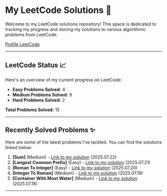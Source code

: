 # My LeetCode Solutions 🚀

Welcome to my LeetCode solutions repository! This space is dedicated to tracking my progress and storing my solutions to various algorithmic problems from LeetCode.

[Profile LeetCode](https://leetcode.com/u/L4yoos/)

---

## LeetCode Status 📈

Here's an overview of my current progress on LeetCode:
    
* **Easy Problems Solved:** 4
* **Medium Problems Solved:** 9
* **Hard Problems Solved:** 2
    
**Total Problems Solved:** 15
    

---

## Recently Solved Problems ✨

Here are some of the latest problems I've tackled. You can find the solutions linked below:
    
1.  **[Sum]** (Medium) - [Link to my solution](https://github.com/L4yoos/leetcode/blob/main/15_3Sum_Medium/Solution.java) (2025.07.22)
2.  **[Longest Common Prefix]** (Easy) - [Link to my solution](https://github.com/L4yoos/leetcode/blob/main/14_LongestCommonPrefix_Easy/Solution.java) (2025.07.21)
3.  **[Roman To Integer]** (Easy) - [Link to my solution](https://github.com/L4yoos/leetcode/blob/main/13_RomanToInteger_Easy/Solution.java) (2025.07.20)
4.  **[Integer To Roman]** (Medium) - [Link to my solution](https://github.com/L4yoos/leetcode/blob/main/12_IntegerToRoman_Medium/Solution.java) (2025.07.19)
5.  **[Container With Most Water]** (Medium) - [Link to my solution](https://github.com/L4yoos/leetcode/blob/main/11_ContainerWithMostWater_Medium/Solution.java) (2025.07.18)
    
---
